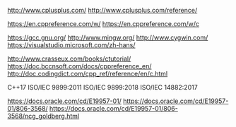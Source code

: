 

http://www.cplusplus.com/
http://www.cplusplus.com/reference/

https://en.cppreference.com/w/
https://en.cppreference.com/w/c

https://gcc.gnu.org/
http://www.mingw.org/
http://www.cygwin.com/
https://visualstudio.microsoft.com/zh-hans/

http://www.crasseux.com/books/ctutorial/
https://doc.bccnsoft.com/docs/cppreference_en/
http://doc.codingdict.com/cpp_ref/reference/en/c.html



C++17
ISO/IEC 9899:2011
ISO/IEC 9899:2018
ISO/IEC 14882:2017

https://docs.oracle.com/cd/E19957-01/
https://docs.oracle.com/cd/E19957-01/806-3568/
https://docs.oracle.com/cd/E19957-01/806-3568/ncg_goldberg.html













